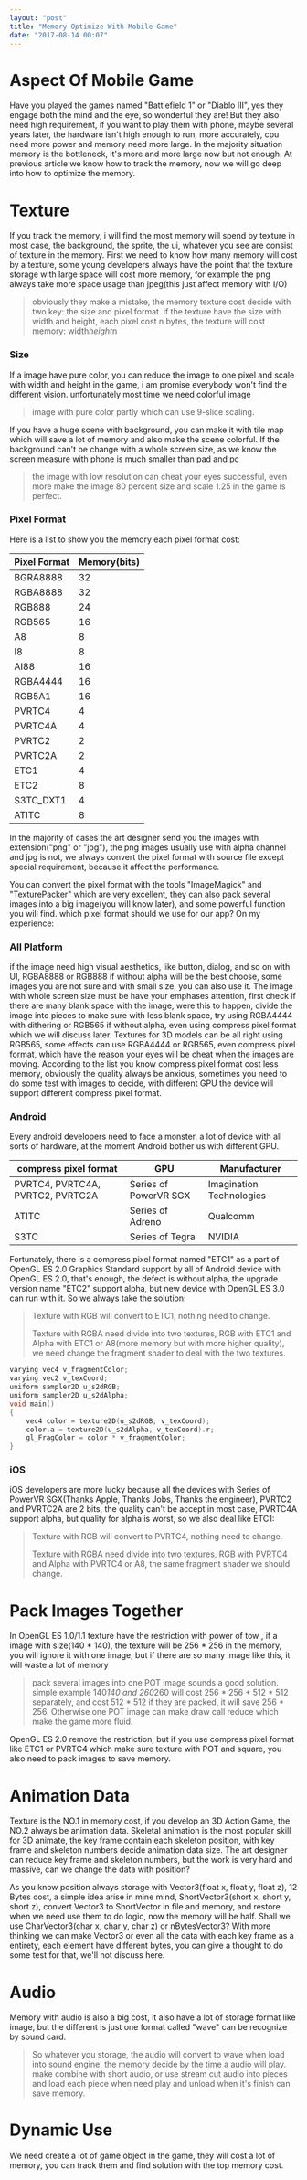 ```yaml
---
layout: "post"
title: "Memory Optimize With Mobile Game"
date: "2017-08-14 00:07"
---
```

# Aspect Of Mobile Game
Have you played the games named "Battlefield 1" or "Diablo III", yes they engage both the mind and the eye, so wonderful they are! But they also need high requirement, if you want to play them with phone, maybe several years later, the hardware isn't high enough to run, more accurately, cpu need more power and memory need more large. In the majority situation memory is the bottleneck, it's more and more large now but not enough. At previous article we know how to track the memory, now we will go deep into how to optimize the memory.<!--more-->

# Texture
If you track the memory, i will find the most memory will spend by texture in most case, the background, the sprite, the ui, whatever you see are consist of texture in the memory. First we need to know how many memory will cost by a texture, some young developers always have the point that the texture storage with large space will cost more memory, for example the png always take more space usage than jpeg(this just affect memory with I/O)
> obviously they make a mistake, the memory texture cost decide with two key: the size and pixel format. if the texture have the size with width and height, each pixel cost n bytes, the texture will cost memory: width*height*n

### Size
If a image have pure color, you can reduce the image to one pixel and scale with width and height in the game, i am promise everybody won't find the different vision. unfortunately most time we need colorful image
> image with pure color partly which can use 9-slice scaling.

If you have a huge scene with background, you can make it with tile map which will save a lot of memory and also make the scene colorful. If the background can't be change with a whole screen size, as we know the screen measure with phone is much smaller than pad and pc
> the image with low resolution can cheat your eyes successful, even more make the image 80 percent size and scale 1.25 in the game is perfect.

### Pixel Format
Here is a list to show you the memory each pixel format cost:

Pixel Format | Memory(bits)
------ | ------
BGRA8888 | 32
RGBA8888 | 32
RGB888 | 24 	
RGB565 | 16
A8 | 8
I8 | 8
AI88 | 16
RGBA4444 | 16
RGB5A1 | 16
PVRTC4 | 4
PVRTC4A | 4
PVRTC2 | 2
PVRTC2A | 2
ETC1 | 4
ETC2 | 8
S3TC_DXT1 | 4
ATITC | 8

In the majority of cases the art designer send you the images with extension("png" or "jpg"), the png images usually use with alpha channel and jpg is not, we always convert the pixel format with source file except special requirement, because it affect the performance.

You can convert the pixel format with the tools "ImageMagick" and "TexturePacker" which are very excellent, they can also pack several images into a big image(you will know later), and some powerful function you will find. which pixel format should we use for our app? On my experience:

### All Platform
if the image need high visual aesthetics, like button, dialog, and so on with UI, RGBA8888 or RGB888 if without alpha will be the best choose, some images you are not sure and with small size, you can also use it. The image with whole screen size must be have your emphases attention, first check if there are many blank space with the image, were this to happen, divide the image into pieces to make sure with less blank space, try using RGBA4444 with dithering or RGB565 if without alpha, even using compress pixel format which we will discuss later. Textures for 3D models can be all right using RGB565, some effects can use RGBA4444 or RGB565, even compress pixel format, which have the reason your eyes will be cheat when the images are moving.
According to the list you know compress pixel format cost less memory, obviously the quality always be anxious, sometimes you need to do some test with images to decide, with different GPU the device will support different compress pixel format.

### Android
Every android developers need to face a monster, a lot of device with all sorts of hardware, at the moment Android bother us with different GPU.

compress pixel format | GPU | Manufacturer
--- | --- | ---
PVRTC4, PVRTC4A, PVRTC2, PVRTC2A | Series of PowerVR SGX | Imagination Technologies
ATITC | Series of Adreno | Qualcomm
S3TC | Series of Tegra | NVIDIA

Fortunately, there is a compress pixel format named "ETC1" as a part of OpenGL ES 2.0 Graphics Standard support by all of Android device with OpenGL ES 2.0, that's enough, the defect is without alpha, the upgrade version name "ETC2" support alpha, but new device with OpenGL ES 3.0 can run with it. So we always take the solution:

> Texture with RGB will convert to ETC1, nothing need to change.
>
> Texture with RGBA need divide into two textures, RGB with ETC1 and Alpha with ETC1 or A8(more memory but with more higher quality), we need change the fragment shader to deal with the two textures.

```cpp
varying vec4 v_fragmentColor;
varying vec2 v_texCoord;
uniform sampler2D u_s2dRGB;
uniform sampler2D u_s2dAlpha;
void main()
{
    vec4 color = texture2D(u_s2dRGB, v_texCoord);
    color.a = texture2D(u_s2dAlpha, v_texCoord).r;
    gl_FragColor = color * v_fragmentColor;
}
```

### iOS
iOS developers are more lucky because all the devices with Series of PowerVR SGX(Thanks Apple, Thanks Jobs, Thanks the engineer), PVRTC2 and PVRTC2A are 2 bits, the quality can't be accept in most case, PVRTC4A support alpha, but quality for alpha is worst, so we also deal like ETC1:

> Texture with RGB will convert to PVRTC4, nothing need to change.
>
> Texture with RGBA need divide into two textures, RGB with PVRTC4 and Alpha with PVRTC4 or A8, the same fragment shader we should change.

# Pack Images Together
In OpenGL ES 1.0/1.1 texture have the restriction with power of tow , if a image with size(140 * 140), the texture will be 256 * 256 in the memory, you will ignore it with one image, but if there are so many image like this, it will waste a lot of memory
> pack several images into one POT image sounds a good solution. simple example 140*140 and 260*260 will cost 256 * 256 + 512 * 512 separately, and cost 512 * 512 if they are packed, it will save 256 * 256. Otherwise one POT image can make draw call reduce which make the game more fluid.

OpenGL ES 2.0 remove the restriction, but if you use compress pixel format like ETC1 or PVRTC4 which make sure texture with POT and square, you also need to pack images to save memory.

# Animation Data
Texture is the NO.1 in memory cost, if you develop an 3D Action Game, the NO.2 always be animation data. Skeletal animation is the most popular skill for 3D animate, the key frame contain each skeleton position, with key frame and skeleton numbers decide animation data size. The art designer can reduce key frame and skeleton numbers, but the work is very hard and massive, can we change the data with position?

As you know position always storage with Vector3(float x, float y, float z), 12 Bytes cost, a simple idea arise in mine mind, ShortVector3(short x, short y, short z), convert Vector3 to ShortVector in file and memory, and restore when we need use them to do logic, now the memory will be half. Shall we use CharVector3(char x, char y, char z) or nBytesVector3? With more thinking we can make Vector3 or even all the data with each key frame as a entirety, each element have different bytes, you can give a thought to do some test for that, we'll not discuss here.

# Audio
Memory with audio is also a big cost, it also have a lot of storage format like image, but the different is just one format called "wave" can be recognize by sound card.

> So whatever you storage, the audio will convert to wave when load into sound engine, the memory decide by the time a audio will play. make combine with short audio, or use stream  cut audio into pieces and load each piece when need play and unload when it's finish can save memory.

# Dynamic Use
We need create a lot of game object in the game, they will cost a lot of memory, you can track them and find solution with the top memory cost.
